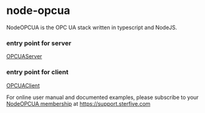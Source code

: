 # node-opcua

NodeOPCUA is the  OPC UA stack written in typescript and NodeJS.

<h3>entry point for server</h3>
<a href="./classes/node_opcua.OPCUAServer.html">OPCUAServer</a>

<h3>entry point for client</h3>
<a href="./classes/node_opcua.OPCUAClient.html">OPCUAClient</a>


For online user manual and documented examples, please subscribe to your [NodeOPCUA membership](https://support.sterfive.com) at https://support.sterfive.com

